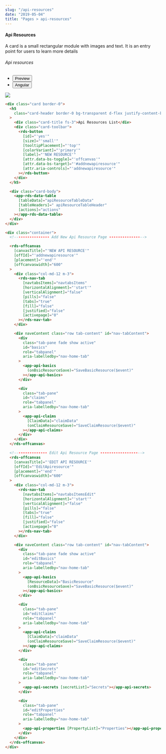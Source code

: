 ```yaml
---
slug: "/api-resources"
date: "2019-05-04"
title: "Pages > api-resources"
---
```

<!-- CSS only -->
<link href="https://cdn.jsdelivr.net/npm/bootstrap@5.1.3/dist/css/bootstrap.min.css" rel="stylesheet" integrity="sha384-1BmE4kWBq78iYhFldvKuhfTAU6auU8tT94WrHftjDbrCEXSU1oBoqyl2QvZ6jIW3" crossorigin="anonymous">
<link rel="stylesheet" href="../assets/css/style-elements.css">

#### Api Resources

<p class="">A card is a small rectangular module with images and text. It is an entry point for users to learn more details</p>
<section class="py-4">                                                                                             
    <h6>Api resources</h6>
    <div class="py-3">
      <div class="cust-tabs">
        <ul class="nav nav-tabs" id="myTab" role="tablist">
          <li class="nav-item" role="presentation">
            <button class="nav-link active" id="PreviewBasic-tab" data-bs-toggle="tab" data-bs-target="#PreviewBasic" type="button" role="tab" aria-controls="PreviewBasic" aria-selected="true">Preview </button>
          </li>
          <li class="nav-item" role="presentation">
            <button class="nav-link" id="AngularBasic-tab" data-bs-toggle="tab" data-bs-target="#AngularBasic" type="button" role="tab" aria-controls="AngularBasic" aria-selected="false"><i class="bi bi-code-slash" style="font-size:1.0rem"></i>Angular</button>
          </li>
        </ul>
      </div>
      <div class="tab-content card border" id="myTabContent">
        <div class="tab-pane fade show active" id="PreviewBasic" role="tabpanel" aria-labelledby="PreviewBasic-tab">
         <div class="contents  p-5">
              <div class="row">
              <!-- <img src="https://raw.githubusercontent.com/Wai-Technologies/raaghu/main/raaghu-mfe/assets/Edit-Language-Text.png" alt="color"> -->
              <img src="/images/api-resources.png" class="">
           </div>
                       
  </div>
        </div>
        <div class="tab-pane fade show" id="AngularBasic" role="tabpanel" aria-labelledby="AngularBasic-tab">
          <div class="contents bg-code">
<div class="row m-0">

```html
<div class="card border-0">
  <h5
    class="card-header border-0 bg-transparent d-flex justify-content-between"
  >
    <div class="card-title fs-3">Api Resources List</div>
    <div class="card-toolbar">
      <rds-button
        [id]="'yes'"
        [size]="'small'"
        [tooltipPlacement]="'top'"
        [colorVariant]="'primary'"
        [label]="'NEW RESOURCE'"
        [attr.data-bs-toggle]="'offcanvas'"
        [attr.data-bs-target]="'#addnewapiresource'"
        [attr.aria-controls]="'addnewapiresource'"
      ></rds-button>
    </div>
  </h5>

  <div class="card-body">
    <app-rds-data-table
      [tableData]="apiResourceTableData"
      [tableHeaders]=" apiResourceTableHeader"
      [actions]="actions"
    ></app-rds-data-table>
  </div>
</div>

<div class="container">
  <!---------------- Add New Api Resource Page ---------------->

  <rds-offcanvas
    [canvasTitle]="'NEW API RESOURCE'"
    [offId]="'addnewapiresource'"
    [placement]="'end'"
    [offcanvaswidth]="600"
  >
    <div class="col-md-12 m-3">
      <rds-nav-tab
        [navtabsItems]="navtabsItems"
        [horizontalAlignment]="'start'"
        [verticalAlignment]="false"
        [pills]="false"
        [tabs]="true"
        [fill]="false"
        [justified]="false"
        [activepage]="0"
      ></rds-nav-tab>
    </div>

    <div naveContent class="row tab-content" id="nav-tabContent">
      <div
        class="tab-pane fade show active"
        id="basics"
        role="tabpanel"
        aria-labelledby="nav-home-tab"
      >
        <app-api-basics
          (onBsicResourceSave)="SaveBasicResource($event)"
        ></app-api-basics>
      </div>

      <div
        class="tab-pane"
        id="claims"
        role="tabpanel"
        aria-labelledby="nav-home-tab"
      >
        <app-api-claims
          [ClaimData]="claimData"
          (onClaimResourceSave)="SaveClaimResource($event)"
        ></app-api-claims>
      </div>
    </div>
  </rds-offcanvas>

  <!--------------- Edit Api Resource Page ------------------->
  <rds-offcanvas
    [canvasTitle]="'EDIT API RESOURCE'"
    [offId]="'EditApiresource'"
    [placement]="'end'"
    [offcanvaswidth]="600"
  >
    <div class="col-md-12 m-3">
      <rds-nav-tab
        [navtabsItems]="navtabsItemsEdit"
        [horizontalAlignment]="'start'"
        [verticalAlignment]="false"
        [pills]="false"
        [tabs]="true"
        [fill]="false"
        [justified]="false"
        [activepage]="0"
      ></rds-nav-tab>
    </div>

    <div naveContent class="row tab-content" id="nav-tabContent">
      <div
        class="tab-pane fade show active"
        id="editBasics"
        role="tabpanel"
        aria-labelledby="nav-home-tab"
      >
        <app-api-basics
          [ResourceData]="BasicResource"
          (onBsicResourceSave)="SaveBasicResource($event)"
        ></app-api-basics>
      </div>

      <div
        class="tab-pane"
        id="editClaims"
        role="tabpanel"
        aria-labelledby="nav-home-tab"
      >
        <app-api-claims
          [ClaimData]="claimData"
          (onClaimResourceSave)="SaveClaimResource($event)"
        ></app-api-claims>
      </div>

      <div
        class="tab-pane"
        id="editSecrets"
        role="tabpanel"
        aria-labelledby="nav-home-tab"
      >
        <app-api-secrets [secretList]="Secrets"></app-api-secrets>
      </div>

      <div
        class="tab-pane"
        id="editProperties"
        role="tabpanel"
        aria-labelledby="nav-home-tab"
      >
        <app-api-properties [PropertyList]="Properties"></app-api-properties>
      </div>
    </div>
  </rds-offcanvas>
</div>
```
</div>
</div>
  </div>
        </div>
      </div>
    </div>
  </section>
  
